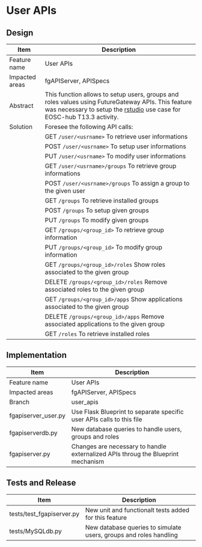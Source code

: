 # User APIs

## Design
|Item|Description|
|---|---|
|Feature name|User APIs|
|Impacted areas|fgAPIServer, APISpecs|
|Abstract|This function allows to setup users, groups and roles values using FutureGateway APIs. This feature was necessary to setup the [rstudio](https://github.com/ricsxn/EOSC-hub/tree/master/T13.3/fgsg/demo_apps/r_studio) use case for EOSC-hub T13.3 activity.
|Solution|Foresee the following API calls:|
||GET `/user/<usrname>` To retrieve user informations|
||POST `/user/<usrname>` To setup user informations|
||PUT `/user/<usrname>` To modify user informations|
||GET `/user/<usrname>/groups` To retrieve group informations|
||POST `/user/<usrname>/groups` To assign a group to the given user|
||GET `/groups` To retrieve installed groups|
||POST `/groups` To setup given groups|
||PUT `/groups` To modify given groups|
||GET `/groups/<group_id>` To retrieve group information|
||PUT `/groups/<group_id>` To modify group information|
||GET `/groups/<group_id>/roles` Show roles associated to the given group|
||DELETE `/groups/<group_id>/roles` Remove associated roles to the given group|
||GET `/groups/<group_id>/apps` Show applications associated to the given group|
||DELETE `/groups/<group_id>/apps` Remove associated applications to the given group|
||GET `/roles` To retrieve installed roles|

## Implementation

|Item|Description|
|---|---|
|Feature name|User APIs|
|Impacted areas|fgAPIServer, APISpecs|
|Branch|user_apis|
|fgapiserver_user.py|Use Flask Blueprint to separate specific user APIs calls to this file|
|fgapiserverdb.py|New database queries to handle users, groups and roles|
|fgapiserver.py|Changes are necessary to handle externalized APIs throug the Blueprint mechanism|

## Tests and Release
|Item|Description|
|---|---|
|tests/test_fgapiserver.py|New unit and functionalt tests added for this feature|
|tests/MySQLdb.py|New database queries to simulate users, groups and roles handling|






